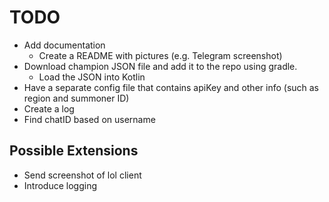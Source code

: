 # TODO

- Add documentation
    - Create a README with pictures (e.g. Telegram screenshot)
- Download champion JSON file and add it to the repo using gradle.
    - Load the JSON into Kotlin
- Have a separate config file that contains apiKey and other info (such as region and summoner ID)
- Create a log
- Find chatID based on username




## Possible Extensions
- Send screenshot of lol client
- Introduce logging
